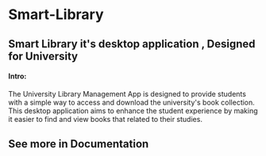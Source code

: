 # Smart-Library
## Smart Library it's desktop application , Designed for University

#### Intro:

The University Library Management App is designed to provide students with a simple way to access and download the university's book collection. This desktop application aims to             enhance the student experience by making it easier to find and view books that related to their studies.

## See more in Documentation
